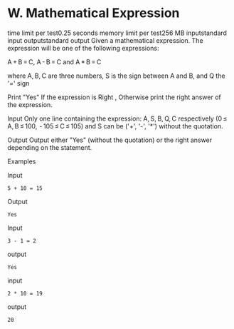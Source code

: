 #    W. Mathematical Expression
time limit per test0.25 seconds
memory limit per test256 MB
inputstandard input
outputstandard output
Given a mathematical expression. The expression will be one of the following expressions:

A + B = C, A - B = C and A * B = C

where A, B, C are three numbers, S is the sign between A and B, and Q the '=' sign

Print "Yes" If the expression is Right , Otherwise print the right answer of the expression.

Input
Only one line containing the expression: A, S, B, Q, C respectively (0 ≤ A, B ≤ 100,  - 105 ≤ C ≤ 105) and S can be ('+', '-', '*') without the quotation.

Output
Output either "Yes" (without the quotation) or the right answer depending on the statement.

Examples

Input
```
5 + 10 = 15
```

Output
```
Yes
```
Input
```
3 - 1 = 2
```
output
```
Yes
```
input
```
2 * 10 = 19
```
output
```
20
```